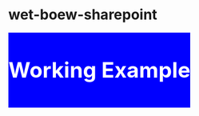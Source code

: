 wet-boew-sharepoint
===================
<style>
#LAC
{	
	transition: all 1s;
	background-color:blue;
	font-size:32pt;
	color:white;
	font-weight:bold;
	display:table-cell;
	height:150px;
	width=150px;
	text-align:center;
	vertical-align:middle;
}

#LAC:hover
{
	transform:scale(1.3);
}
</style>

<div id="LAC">Working Example</div>